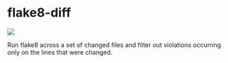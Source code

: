 flake8-diff
===========

![](https://readthedocs.org/projects/flake8-diff/badge/?version=latest)

Run flake8 across a set of changed files and filter out violations occurring only on the lines that were changed.
